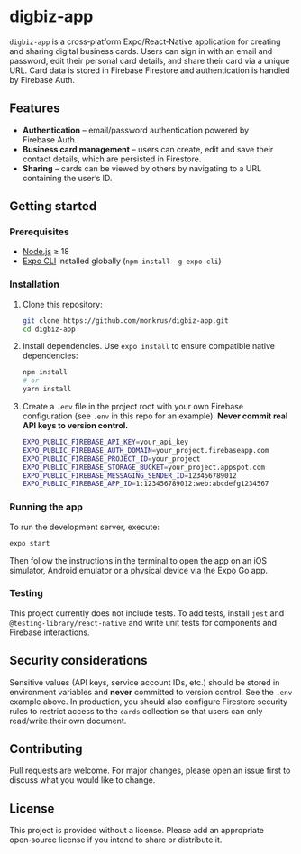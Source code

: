 # digbiz‑app

`digbiz‑app` is a cross‑platform Expo/React‑Native application for creating and sharing digital business cards.  Users can sign in with an email and password, edit their personal card details, and share their card via a unique URL.  Card data is stored in Firebase Firestore and authentication is handled by Firebase Auth.

## Features

* **Authentication** – email/password authentication powered by Firebase Auth.
* **Business card management** – users can create, edit and save their contact details, which are persisted in Firestore.
* **Sharing** – cards can be viewed by others by navigating to a URL containing the user’s ID.

## Getting started

### Prerequisites

* [Node.js](https://nodejs.org/) ≥ 18
* [Expo CLI](https://docs.expo.dev/get-started/installation/) installed globally (`npm install -g expo-cli`)

### Installation

1. Clone this repository:

   ```bash
   git clone https://github.com/monkrus/digbiz-app.git
   cd digbiz-app
   ```

2. Install dependencies.  Use `expo install` to ensure compatible native dependencies:

   ```bash
   npm install
   # or
   yarn install
   ```

3. Create a `.env` file in the project root with your own Firebase configuration (see `.env` in this repo for an example).  **Never commit real API keys to version control.**

   ```bash
   EXPO_PUBLIC_FIREBASE_API_KEY=your_api_key
   EXPO_PUBLIC_FIREBASE_AUTH_DOMAIN=your_project.firebaseapp.com
   EXPO_PUBLIC_FIREBASE_PROJECT_ID=your_project
   EXPO_PUBLIC_FIREBASE_STORAGE_BUCKET=your_project.appspot.com
   EXPO_PUBLIC_FIREBASE_MESSAGING_SENDER_ID=123456789012
   EXPO_PUBLIC_FIREBASE_APP_ID=1:123456789012:web:abcdefg1234567
   ```

### Running the app

To run the development server, execute:

```bash
expo start
```

Then follow the instructions in the terminal to open the app on an iOS simulator, Android emulator or a physical device via the Expo Go app.

### Testing

This project currently does not include tests.  To add tests, install `jest` and `@testing-library/react-native` and write unit tests for components and Firebase interactions.

## Security considerations

Sensitive values (API keys, service account IDs, etc.) should be stored in environment variables and **never** committed to version control.  See the `.env` example above.  In production, you should also configure Firestore security rules to restrict access to the `cards` collection so that users can only read/write their own document.

## Contributing

Pull requests are welcome.  For major changes, please open an issue first to discuss what you would like to change.

## License

This project is provided without a license.  Please add an appropriate open‑source license if you intend to share or distribute it.
